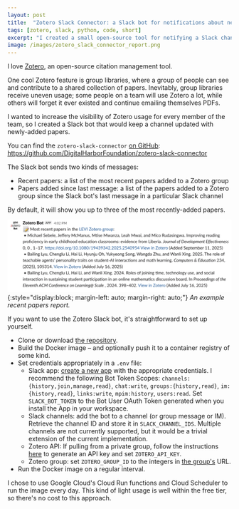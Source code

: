 ```yaml
---
layout: post
title:  "Zotero Slack Connector: a Slack bot for notifications about new papers"
tags: [zotero, slack, python, code, short]
excerpt: "I created a small open-source tool for notifying a Slack channel when new papers are added to a Zotero group."
image: /images/zotero_slack_connector_report.png
---
```


I love [Zotero](https://www.zotero.org/), an open-source citation management tool.

One cool Zotero feature is group libraries, where a group of people can see and contribute to a shared collection of papers.
Inevitably, group libraries receive uneven usage; some people on a team will use Zotero a lot, while others will forget it ever existed and continue emailing themselves PDFs.

I wanted to increase the visibility of Zotero usage for every member of the team, so I created a Slack bot that would keep a channel updated with newly-added papers.

You can find the `zotero-slack-connector` [on GitHub](https://github.com/DigitalHarborFoundation/zotero-slack-connector): <https://github.com/DigitalHarborFoundation/zotero-slack-connector>

The Slack bot sends two kinds of messages:
 - Recent papers: a list of the most recent papers added to a Zotero group
 - Papers added since last message: a list of the papers added to a Zotero group since the Slack bot's last message in a particular Slack channel

By default, it will show you up to three of the most recently-added papers.

![Example recent papers report.](/images/zotero_slack_connector_report.png){:style="display:block; margin-left: auto; margin-right: auto;"}
*An example recent papers report.*

If you want to use the Zotero Slack bot, it's straightforward to set up yourself.
 - Clone or download [the repository](https://github.com/DigitalHarborFoundation/zotero-slack-connector).
 - Build the Docker image – and optionally push it to a container registry of some kind.
 - Set credentials appropriately in a `.env` file:
   - Slack app: [create a new app](https://docs.slack.dev/quickstart/) with the appropriate credentials. I recommend the following Bot Token Scopes: `channels:{history,join,manage,read}`, `chat:write`, `groups:{history,read}`, `im:{history,read}`, `links:write`, `mpim:history`, `users:read`. Set `SLACK_BOT_TOKEN` to the Bot User OAuth Token generated when you install the App in your workspace.
   - Slack channels: add the bot to a channel (or group message or IM). Retrieve the channel ID and store it in `SLACK_CHANNEL_IDS`. Multiple channels are not currently supported, but it would be a trivial extension of the current implementation.
   - Zotero API: If pulling from a private group, follow the instructions [here](https://www.zotero.org/support/dev/web_api/v3/basics) to generate an API key and set `ZOTERO_API_KEY`.
   - Zotero group: set `ZOTERO_GROUP_ID` to the integers in [the group's](https://www.zotero.org/groups/) URL.
 - Run the Docker image on a regular interval.

I chose to use Google Cloud's Cloud Run functions and Cloud Scheduler to run the image every day. This kind of light usage is well within the free tier, so there's no cost to this approach.